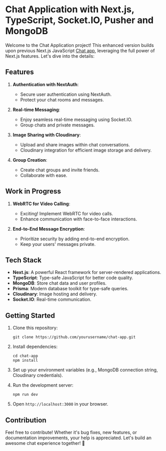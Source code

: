 # Chat Application with Next.js, TypeScript, Socket.IO, Pusher and MongoDB

Welcome to the Chat Application project! This enhanced version builds upon previous Next.js JavaScript [Chat app](https://github.com/azr-arch/realtime-chat-app), leveraging the full power of Next.js features. Let's dive into the details:

## Features

1. **Authentication with NextAuth**:
   - Secure user authentication using NextAuth.
   - Protect your chat rooms and messages.

2. **Real-time Messaging**:
   - Enjoy seamless real-time messaging using Socket.IO.
   - Group chats and private messages.

3. **Image Sharing with Cloudinary**:
   - Upload and share images within chat conversations.
   - Cloudinary integration for efficient image storage and delivery.

4. **Group Creation**:
   - Create chat groups and invite friends.
   - Collaborate with ease.

## Work in Progress

1. **WebRTC for Video Calling**:
   - Exciting! Implement WebRTC for video calls.
   - Enhance communication with face-to-face interactions.

2. **End-to-End Message Encryption**:
   - Prioritize security by adding end-to-end encryption.
   - Keep your users' messages private.

## Tech Stack

- **Next.js**: A powerful React framework for server-rendered applications.
- **TypeScript**: Type-safe JavaScript for better code quality.
- **MongoDB**: Store chat data and user profiles.
- **Prisma**: Modern database toolkit for type-safe queries.
- **Cloudinary**: Image hosting and delivery.
- **Socket.IO**: Real-time communication.

## Getting Started

1. Clone this repository:
   ```
   git clone https://github.com/yourusername/chat-app.git
   ```

2. Install dependencies:
   ```
   cd chat-app
   npm install
   ```

3. Set up your environment variables (e.g., MongoDB connection string, Cloudinary credentials).

4. Run the development server:
   ```
   npm run dev
   ```

5. Open `http://localhost:3000` in your browser.

## Contribution

Feel free to contribute! Whether it's bug fixes, new features, or documentation improvements, your help is appreciated. Let's build an awesome chat experience together! 🚀
